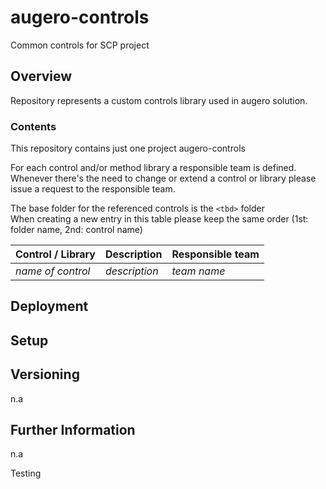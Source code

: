 # augero-controls

Common controls for SCP project
 
## Overview
 
Repository represents a custom controls library used in augero solution.

### Contents
 
This repository contains just one project augero-controls

For each control and/or method library a responsible team is defined. Whenever there's the need to change or extend a control or library please issue a request to the responsible team.

The base folder for the referenced controls is the `<tbd>` folder
<br/>When creating a new entry in this table please keep the same order (1st: folder name, 2nd: control name)

| Control / Library | Description | Responsible team |
|-------------------|-------------|------------------|
|*name of control*|*description*|*team name*|




 
## Deployment



## Setup

 
## Versioning
 
n.a
 
## Further Information
n.a

Testing
